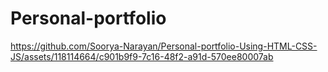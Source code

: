 # Personal-portfolio

https://github.com/Soorya-Narayan/Personal-portfolio-Using-HTML-CSS-JS/assets/118114664/c901b9f9-7c16-48f2-a91d-570ee80007ab

